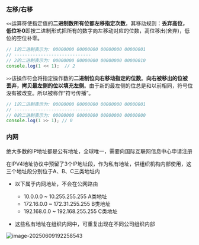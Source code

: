 ### 左移/右移

`<<`运算符使指定值的**二进制数所有位都左移指定次数**，其移动规则：**丢弃高位，低位补0**即按二进制形式把所有的数字向左移动对应的位数，高位移出(舍弃)，低位的空位补零。

```javascript
// 1的二进制表示为: 00000000 00000000 00000000 00000001
// -----------------------------
// 2的二进制表示为: 00000000 00000000 00000000 00000010
console.log(1 << 1);  // 2
```



`>>`该操作符会将指定操作数的**二进制位向右移动指定的位数**。**向右被移出的位被丢弃，拷贝最左侧的位以填充左侧**。由于新的最左侧的位总是和以前相同，符号位没有被改变。所以被称作“符号传播”。

```javascript
// 1的二进制表示为: 00000000 00000000 00000000 00000001
// -----------------------------
// 0的二进制表示为: 00000000 00000000 00000000 00000000
console.log(1 >> 1); // 0
```





### 内网

绝大多数的IP地址都是公有地址，全球唯一，需要向国际互联网信息中心申请注册

在IPV4地址协议中预留了3个IP地址段，作为私有地址，供组织机构内部使用，这三个地址段分别位于A、B、C三类地址内

- 以下属于内网地址，不会在公网路由
  - 10.0.0.0 ~ 10.255.255.255   A类地址
  - 172.16.0.0 ~ 172.31.255.255  B类地址
  - 192.168.0.0 ~ 192.168.255.255  C类地址

- 这些私有地址在组织内网中，可重复出现在不同公司组织内部

![image-20250609192258543](https://cdn.jsdelivr.net/gh/shilixiaoqiaoya/pictures@master/image-20250609192258543.png)